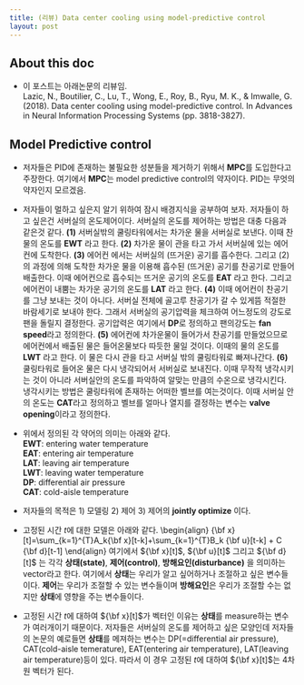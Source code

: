 ```yaml
---
title: (리뷰) Data center cooling using model-predictive control
layout: post 
---
```


## About this doc 
- 이 포스트는 아래논문의 리뷰임. <br/>
Lazic, N., Boutilier, C., Lu, T., Wong, E., Roy, B., Ryu, M. K., \& Imwalle, G. (2018). Data center cooling using model-predictive control. In Advances in Neural Information Processing Systems (pp. 3818-3827).

## Model Predictive control 
- 저자들은 PID에 존재하는 불필요한 성분들을 제거하기 위해서 **MPC**를 도입한다고 주장한다. 여기에서 **MPC**는 model predictive control의 약자이다. PID는 무엇의 약자인지 모르겠음. 

- 저자들이 멀하고 싶은지 알기 위하여 잠시 배경지식을 공부하여 보자. 저자들이 하고 싶은건 서버실의 온도제어이다. 서버실의 온도를 제어하는 방법은 대충 다음과 같은것 같다. **(1)** 서버실밖의 쿨링타워에서는 차가운 물을 서버실로 보낸다. 이때 찬물의 온도를 **EWT** 라고 한다. **(2)** 차가운 물이 관을 타고 가서 서버실에 있는 에어컨에 도착한다. **(3)** 에어컨 에서는 서버실의 (뜨거운) 공기를 흡수한다. 그리고 (2)의 과정에 의해 도착한 차가운 물을 이용해 흡수된 (뜨거운) 공기를 찬공기로 만들어 배출한다. 이때 에어컨으로 흡수되는 뜨거운 공기의 온도를 **EAT** 라고 한다. 그리고 에어컨이 내뿜는 차가운 공기의 온도를 **LAT** 라고 한다. **(4)** 이때 에어컨이 찬공기를 그냥 보내는 것이 아니다. 서버실 전체에 골고루 찬공기가 갈 수 있게뜸 적절한 바람세기로 보내야 한다. 그래서 서버실의 공기압력을 체크하여 어느정도의 강도로 팬을 돌릴지 결정한다. 공기압력은 여기에서 **DP**로 정의하고 팬의강도는 **fan speed**라고 정의한다. **(5)** 에어컨에 차가운물이 들어가서 찬공기를 만들었으므로 에어컨에서 배출된 물은 들어온물보다 따듯한 물일 것이다. 이때의 물의 온도를 **LWT** 라고 한다. 이 물은 다시 관을 타고 서버실 밖의 쿨링타워로 빠져나간다. **(6)** 쿨링타워로 들어온 물은 다시 냉각되어서 서버실로 보내진다. 이때 무작적 냉각시키는 것이 아니라 서버실안의 온도를 파악하여 알맞는 만큼의 수온으로 냉각시킨다. 냉각시키는 방법은 쿨링타워에 존재하는 어떠한 벨브를 여는것이다. 이때 서버실 안의 온도는 **CAT**라고 정의하고 벨브를 얼마나 열지를 결정하는 변수는 **valve opening**이라고 정의한다. 

- 위에서 정의된 각 약어의 의미는 아래와 같다. <br/>
**EWT**: entering water temperature <br/>
**EAT**: entering air temperature <br/>
**LAT**: leaving air temperature <br/>
**LWT**: leaving water temperature <br/>
**DP**: differential air pressure <br/>
**CAT**: cold-aisle temperature <br/>

- 저자들의 목적은 1) 모델링 2) 제어 3) 제어의 **jointly optimize** 이다. 

- 고정된 시간 $t$에 대한 모델은 아래와 같다. 
\begin{align}
{\bf x}[t]=\sum_{k=1}^{T}A_k{\bf x}[t-k]+\sum_{k=1}^{T}B_k {\bf u}[t-k] + C {\bf d}[t-1]
\end{align}
여기에서 ${\bf x}[t]$, ${\bf u}[t]$ 그리고 ${\bf d}[t]$ 는 각각 **상태(state)**, **제어(control)**, **방해요인(disturbance)** 을 의미하는 vector라고 한다. 여기에서 **상태**는 우리가 알고 싶어하거나 조절하고 싶은 변수들이다. **제어**는 우리가 조절할 수 있는 변수들이며 **방해요인**은 우리가 조절할 수는 없지만 **상태**에 영향을 주는 변수들이다. 

- 고정된 시간 $t$에 대하여 ${\bf x}[t]$가 벡터인 이유는 **상태**를 measure하는 변수가 여러개이기 때문이다. 저자들은 서버실의 온도를 제어하고 싶은 모양인데 저자들의 논문의 예로들면 **상태**를 메져하는 변수는 DP(=differential air pressure), CAT(cold-aisle temerature), EAT(entering air temperature), LAT(leaving air temperature)등이 있다. 따라서 이 경우 고정된 $t$에 대하여 ${\bf x}[t]$는 4차원 벡터가 된다. 
